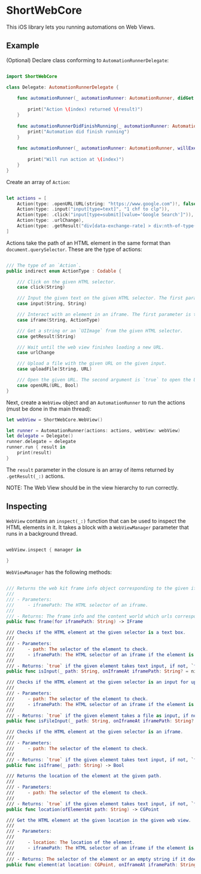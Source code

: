 # ShortWebCore

This iOS library lets you running automations on Web Views.

## Example

(Optional) Declare class conforming to `AutomationRunnerDelegate`:

```swift

import ShortWebCore

class Delegate: AutomationRunnerDelegate {
    
    func automationRunner(_ automationRunner: AutomationRunner, didGet result: Any, for action: Action, at index: Int) {
        
        print("Action \(index) returned \(result)")
    }
    
    func automationRunnerDidFinishRunning(_ automationRunner: AutomationRunner) {
        print("Automation did finish running")
    }
    
    func automationRunner(_ automationRunner: AutomationRunner, willExecute action: Action, at index: Int) {
        
        print("Will run action at \(index)")
    }
}
```

Create an array of `Action`:

```swift

let actions = [
    Action(type: .openURL(URL(string: "https://www.google.com")!, false)),
    Action(type: .input("input[type=text]", "1 chf to clp")),
    Action(type: .click("input[type=submit][value='Google Search']")),
    Action(type: .urlChange),
    Action(type: .getResult("div[data-exchange-rate] > div:nth-of-type(2)"))
]
```

Actions take the path of an HTML element in the same format than `document.querySelector`. These are the type of actions:

```swift

/// The type of an `Action`.
public indirect enum ActionType : Codable {

    /// Click on the given HTML selector.
    case click(String)

    /// Input the given text on the given HTML selector. The first parameter is the HTML selector and the second parameter is the text to input.
    case input(String, String)

    /// Interact with an element in an iframe. The first parameter is the HTML selector of the iframe and the second one is the action to execute in the iframe.
    case iframe(String, ActionType)

    /// Get a string or an `UIImage` from the given HTML selector.
    case getResult(String)

    /// Wait until the web view finishes loading a new URL.
    case urlChange

    /// Upload a file with the given URL on the given input.
    case uploadFile(String, URL)

    /// Open the given URL. The second argument is `true` to open the URL in mobile mode.
    case openURL(URL, Bool)
}
```

Next, create a `WebView` object and an `AutomationRunner` to run the actions (must be done in the main thread):

```swift
let webView = ShortWebCore.WebView()

let runner = AutomationRunner(actions: actions, webView: webView)
let delegate = Delegate()
runner.delegate = delegate
runner.run { result in
    print(result)
}
```

The `result` parameter in the closure is an array of items returned by `.getResult(_:)` actions.

NOTE: The Web View should be in the view hierarchy to run correctly.

## Inspecting

`WebView` contains an `inspect(_:)` function that can be used to inspect the HTML elements in it. It takes a block with a `WebViewManager` parameter that runs in a background thread.

```swift

webView.inspect { manager in
    
}
```

`WebViewManager` has the following methods:

```swift

/// Returns the web kit frame info object corresponding to the given iframe.
///
/// - Parameters:
///     - iframePath: The HTML selector of an iframe.
///
/// - Returns: The frame info and the content world which urls corresponds to the iframe. Returns the main frame if no frame info is found.
public func frame(for iframePath: String) -> IFrame

/// Checks if the HTML element at the given selector is a text box.
///
/// - Parameters:
///     - path: The selector of the element to check.
///     - iframePath: The HTML selector of an iframe if the element is located in there.
///
/// - Returns: `true` if the given element takes text input, if not, `false`.
public func isInput(_ path: String, onIframeAt iframePath: String? = nil) -> Bool

/// Checks if the HTML element at the given selector is an input for uploading a file.
///
/// - Parameters:
///     - path: The selector of the element to check.
///     - iframePath: The HTML selector of an iframe if the element is located in there.
///
/// - Returns: `true` if the given element takes a file as input, if not, `false`.
public func isFileInput(_ path: String, onIframeAt iframePath: String? = nil) -> Bool

/// Checks if the HTML element at the given selector is an iframe.
///
/// - Parameters:
///     - path: The selector of the element to check.
///
/// - Returns: `true` if the given element takes text input, if not, `false`.
public func isIframe(_ path: String) -> Bool

/// Returns the location of the element at the given path.
///
/// - Parameters:
///     - path: The selector of the element to check.
///
/// - Returns: `true` if the given element takes text input, if not, `false`.
public func location(ofElementAt path: String) -> CGPoint

/// Get the HTML element at the given location in the given web view.
///
/// - Parameters:
///
///     - location: The location of the element.
///     - iframePath: The HTML selector of an iframe if the element is located in there.
///
/// - Returns: The selector of the element or an empty string if it does not exist.
public func element(at location: CGPoint, onIframeAt iframePath: String? = nil) -> String
```
